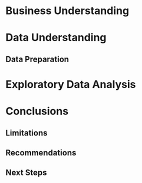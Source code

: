# Business Understanding

# Data Understanding 

## Data Preparation

# Exploratory Data Analysis

# Conclusions

## Limitations

## Recommendations

## Next Steps
